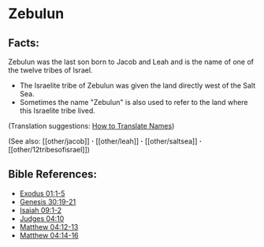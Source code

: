 # Zebulun #

## Facts: ##

Zebulun was the last son born to Jacob and Leah and is the name of one of the twelve tribes of Israel.

* The Israelite tribe of Zebulun was given the land directly west of the Salt Sea.
* Sometimes the name "Zebulun" is also used to refer to the land where this Israelite tribe lived.
  
(Translation suggestions: [How to Translate Names](en/ta-vol1/translate/man/translate-names))

(See also: [[other/jacob]] **·** [[other/leah]] **·** [[other/saltsea]] **·** [[other/12tribesofisrael]])

## Bible References: ##

* [Exodus 01:1-5](en/tn/exo/help/01/01)
* [Genesis 30:19-21](en/tn/gen/help/30/19)
* [Isaiah 09:1-2](en/tn/isa/help/09/01)
* [Judges 04:10](en/tn/jdg/help/04/10)
* [Matthew 04:12-13](en/tn/mat/help/04/12)
* [Matthew 04:14-16](en/tn/mat/help/04/14)